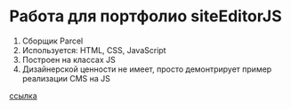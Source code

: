 # Работа для портфолио siteEditorJS

1. Сборщик Parcel
2. Используется: HTML, CSS, JavaScript
3. Построен на классах JS
4. Дизайнерской ценности не имеет, просто демонтрирует пример реализации CMS на JS

[ссылка](https://jscms.svrprojects.ru/)
